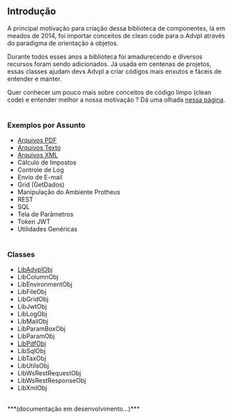## Introdução

A principal motivação para criação dessa biblioteca de componentes, lá em meados de 2014, 
foi importar conceitos de clean code para o Advpl através do paradigma de orientação a objetos.

Durante todos esses anos a biblioteca foi amadurecendo e diversos recursos foram sendo adicionados. 
Já usada em centenas de projetos, essas classes ajudam devs Advpl a criar códigos mais enxutos e fáceis 
de entender e manter.

Quer conhecer um pouco mais sobre conceitos de código limpo (clean code) e entender melhor a nossa motivação ? 
Dá uma olhada [nessa página](samples/clean-code).
<br/><br/>

### Exemplos por Assunto

- [Arquivos PDF](samples/pdf)
- [Arquivos Texto](samples/file)
- [Arquivos XML](samples/xml)
- Cálculo de Impostos
- Controle de Log
- Envio de E-mail
- Grid (GetDados)
- Manipulação do Ambiente Protheus
- REST
- SQL
- Tela de Parâmetros
- Token JWT
- Utilidades Genéricas
<br/><br/>

### Classes

- [LibAdvplObj](classes/main)
- LibColumnObj
- LibEnvironmentObj
- LibFileObj
- LibGridObj
- LibJwtObj
- LibLogObj
- LibMailObj
- LibParamBoxObj
- LibParamObj
- [LibPdfObj](classes/pdf)
- LibSqlObj
- LibTaxObj
- LibUtilsObj
- LibWsRestRequestObj
- LibWsRestResponseObj
- LibXmlObj

<br/>
***(documentação em desenvolvimento...)***
